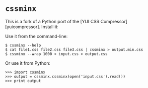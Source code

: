 # `cssminx`

This is a fork of a Python port of the [YUI CSS Compressor][yuicompressor]. Install it:

Use it from the command-line:

    $ cssminx --help
    $ cat file1.css file2.css file3.css | cssminx > output.min.css
    $ cssminx --wrap 1000 < input.css > output.css

Or use it from Python:

    >>> import cssminx
    >>> output = cssminx.cssminx(open('input.css').read())
    >>> print output
